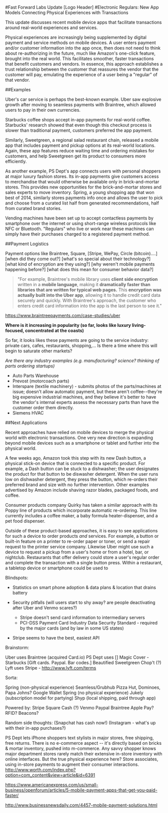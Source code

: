 #Fast Forward Labs Update [Logo Header]
#Electronic Regulars: New App Models Connecting Physical Experiences with Transactions

This update discusses recent mobile device apps that facilitate transactions around real-world experiences and services.

Physical experiences are increasingly being supplemented by digital payment and service methods on mobile devices.  A user enters payment and/or customer information into the app once, then does not need to think about re-authorizing in the future, much like Amazon's one-click feature, brought into the real world. This facilitates smoother, faster transactions that benefit customers and vendors.  In essence, this approach establishes a trust relationship between the customer that reassures the vendor that the customer will pay, emulating the experience of a user being a "regular" of that vendor.

##Examples

Uber's car service is perhaps the best-known example.  Uber saw explosive growth after moving to seamless payments with Braintree, which allowed users to pay in their own currencies.

Starbucks coffee shops accept in-app payments for real-world coffee.  Starbucks' research showed that even though this checkout process is slower than traditional payment, customers preferred the app payment.

Similarly, Sweetgreen, a regional salad restaurant chain, released a mobile app that includes payment and pickup options at its real-world locations.  Again, these app features reduce waiting time and ordering mistakes for customers, and help Sweetgreen get its product to consumers more efficiently.

As another example, PS Dept's app connects users with personal shoppers at major luxury fashion stores.  Its in-app payments give customers access to merchandise that would otherwise be available only in brick-and-mortar stores.  This provides new opportunities for the brick-and-mortar stores and sales experts to move inventory. Spring, a young shopping app that won best of 2014, similarly stores payments info once and allows the user to pick and choose from a curated list half from generated recommendations, half from curated brand stories. 

Vending machines have been set up to accept contactless payments by smartphone over the internet or using short-range wireless protocols like NFC or Bluetooth. "Regulars" who live or work near these machines can simply have their purchases charged to a registered payment method.

##Payment Logistics

Payment options like Braintree, Square, [Stripe, WePay, Circle (bitcoin)....] [when did they come out?] [what's so special about their technology?] [what kind of encryption are they using?] [why weren't mobile payments happening before?] [what does this mean for consumer behavior data?]

> "For example, Braintree's mobile library uses __client side encryption__ written in a __mobile language__, making it __dramatically faster than libraries that are written for typical web pages.__ This __encryption was actually built into the Uber app__, allowing it to handle credit card data securely and quickly. With Braintree's approach, the customer who enters credit card information into the app is the last person to see it."

https://www.braintreepayments.com/case-studies/uber

__Where is it increasing in popularity (so far, looks like luxury living-focused, concentrated at the coasts)__

So far, it looks likes these payments are going to the service industry: private cars, cafes, restaurants, shopping,... Is there a time where this will begin to saturate other markets? 

_Are there any industry examples (e.g. manufacturing? science? thinking of parts ordering startups)_
* Auto Parts Warehouse
* Prevost (motorcoach parts)
* Interspare (textile machinery) - submits photos of the parts/machines at issue; doesn't allow automatic payment, but these aren't coffee--they're big expensive industrial machines, and they believe it's better to have the vendor's internal experts assess the necessary parts than have the customer order them directly.
* Siemens HVAC


##Next Applications

Recent approaches have relied on mobile devices to merge the physical world with electronic transactions.  One very new direction is expanding beyond mobile devices such as a smartphone or tablet and further into the physical world.

A few weeks ago, Amazon took this step with its new Dash button, a physical stick-on device that is connected to a specific product.  For example, a Dash button can be stuck to a dishwasher; the user designates the product for that button to be diswasher detergent.  When the user runs low on dishwasher detergent, they press the button, which re-orders their preferred brand and size with no further intervention.  Other examples advertised by Amazon include shaving razor blades, packaged foods, and coffee.

Consumer products company Quirky has taken a similar approach with its Poppy line of products which incorporate automatic re-ordering.  This line currently includes a coffee maker, a baby formula heater-dispenser, and a pet food dispenser.

Outside of these product-based approaches, it is easy to see applications for such a device to order products _and_ services.  For example, a button or built-in feature on a printer to re-order paper or toner, or send a repair request to the printer service company.  Likewise Uber might use such a device to request a pickup from a user's home or from a hotel, bar, or nightclub.  Restaurants that offer delivery could store a user's regular order and complete the transaction with a single button press.  Within a restaurant, a tabletop device or smartphone could be used to 




Blindspots:
* Statistics on smart phone adoption & data plans & location that drains battery 
* Security pitfalls (will users start to shy away? are people deactivating after Uber and Venmo scares?) 
	* Stripe doesn't send card information to intermediary servers
	* PCI-DSS Payment Card Industry Data Security Standard - required by the major cards (and by law in some US states)
	
* Stripe seems to have the best, easiest API


Brainstorm:

Uber uses Braintree (acquired Card.io) 
PS Dept uses []
Magic 
Cover - 
Starbucks [Gift cards. Paypal. Bar codes.]
Beautified
Sweetgreen
Chop't (?)
Lyft uses Stripe - http://www.lyft.com/terms


Sorta:

Spring (non-physical experience)
Seamless/Grubhub
Pizza Hut, Dominoes, Papa Johns?
Google Wallet
Spring (no physical experience)
Jukely (subscription model for partying)
Shyp (local shipping, paid through app)

Powered by:
Stripe
Square Cash (?) 
Venmo
Paypal 
Braintree
Apple Pay? RFID? Beacons?

Random side thoughts: 
(Snapchat has cash now!)
(Instagram - what's up with their in-app purchases?)

PS Dept lets iPhone shoppers text stylists in major stores, free shipping, free returns. There is no e-commerce aspect -- it's directly based on bricks & mortar inventory, pushed into m-commerce. Any savvy shopper knows major department stores rarely match their extensive in-store inventory with online interfaces. But the true physical experience here? Store associates, using in-store payments to augment their consumer interactions. 
http://www.worth.com/index.php?option=com_content&view=article&id=6391

https://www.americanexpress.com/us/small-business/openforum/articles/5-mobile-payment-apps-that-get-you-paid-faster/

http://www.businessnewsdaily.com/4457-mobile-payment-solutions.html


